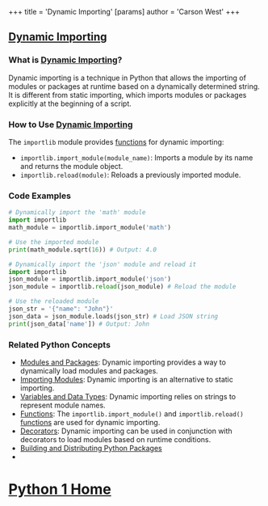 +++
 title = 'Dynamic Importing'
[params]
	author = 'Carson West'
+++
## [Dynamic Importing](./../dynamic-importing/)

### What is [Dynamic Importing](./../dynamic-importing/)?
Dynamic importing is a technique in Python that allows the importing of modules or packages at runtime based on a dynamically determined string. It is different from static importing, which imports modules or packages explicitly at the beginning of a script.

### How to Use [Dynamic Importing](./../dynamic-importing/)
The `importlib` module provides [functions](./../functions/) for dynamic importing:

- `importlib.import_module(module_name)`: Imports a module by its name and returns the module object.
- `importlib.reload(module)`: Reloads a previously imported module.

### Code Examples
```python
# Dynamically import the 'math' module
import importlib
math_module = importlib.import_module('math')

# Use the imported module
print(math_module.sqrt(16)) # Output: 4.0
```

```python
# Dynamically import the 'json' module and reload it
import importlib
json_module = importlib.import_module('json')
json_module = importlib.reload(json_module) # Reload the module

# Use the reloaded module
json_str = '{"name": "John"}'
json_data = json_module.loads(json_str) # Load JSON string
print(json_data['name']) # Output: John
```

### Related Python Concepts

- [Modules and Packages](./../modules-and-packages/): Dynamic importing provides a way to dynamically load modules and packages.
- [Importing Modules](./../importing-modules/): Dynamic importing is an alternative to static importing.
- [Variables and Data Types](./../variables-and-data-types/): Dynamic importing relies on strings to represent module names.
- [Functions](./../functions/): The `importlib.import_module()` and `importlib.reload()` [functions](./../functions/) are used for dynamic importing.
- [Decorators](./../decorators/): Dynamic importing can be used in conjunction with decorators to load modules based on runtime conditions.
- [Building and Distributing Python Packages](./../building-and-distributing-python-packages/)
- 
# [Python 1 Home](./../python-1-home/)